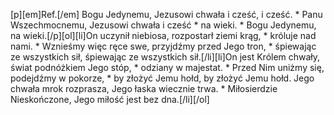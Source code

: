 [p][em]Ref.[/em] Bogu Jedynemu, Jezusowi chwała i cześć, i cześć. * Panu Wszechmocnemu, Jezusowi chwała i cześć * na wieki. * Bogu Jedynemu, na wieki.[/p][ol][li]On uczynił niebiosa, rozpostarł ziemi krąg, * króluje nad nami. * Wznieśmy więc ręce swe, przyjdźmy przed Jego tron, * śpiewając ze wszystkich sił, śpiewając ze wszystkich sił.[/li][li]On jest Królem chwały, świat podnóżkiem Jego stóp, * odziany w majestat. * Przed Nim uniżmy się, podejdźmy w pokorze, * by złożyć Jemu hołd, by złożyć Jemu hołd. Jego chwała mrok rozprasza, Jego łaska wiecznie trwa. * Miłosierdzie Nieskończone, Jego miłość jest bez dna.[/li][/ol]